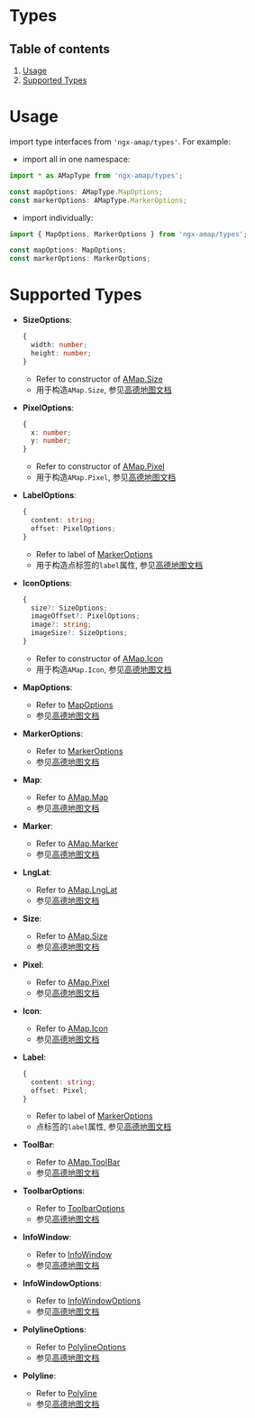 # Types

## Table of contents 
1. [Usage](#usage)
2. [Supported Types](#supported-types)

# Usage
import type interfaces from `'ngx-amap/types'`. For example:
  + import all in one namespace:
  ```typescript
  import * as AMapType from 'ngx-amap/types';

  const mapOptions: AMapType.MapOptions;
  const markerOptions: AMapType.MarkerOptions;
  ```
  + import individually:
  ```typescript
  import { MapOptions, MarkerOptions } from 'ngx-amap/types';

  const mapOptions: MapOptions;
  const markerOptions: MarkerOptions;
  ```

# Supported Types
+ **SizeOptions**: 
  ```typescript
  {
    width: number;
    height: number;
  }
  ```

  + Refer to constructor of [AMap.Size](http://lbs.amap.com/api/javascript-api/reference/core)
  + 用于构造`AMap.Size`, 参见[高德地图文档](http://lbs.amap.com/api/javascript-api/reference/core)

+ **PixelOptions**:
  ```typescript
  {
    x: number;
    y: number;
  }
  ```

  + Refer to constructor of [AMap.Pixel](http://lbs.amap.com/api/javascript-api/reference/core)
  + 用于构造`AMap.Pixel`, 参见[高德地图文档](http://lbs.amap.com/api/javascript-api/reference/core)

+ **LabelOptions**:
  ```typescript
  {
    content: string;
    offset: PixelOptions;
  }
  ```

  + Refer to label of [MarkerOptions](http://lbs.amap.com/api/javascript-api/reference/overlay)
  + 用于构造点标签的`label`属性, 参见[高德地图文档](http://lbs.amap.com/api/javascript-api/reference/overlay)

+ **IconOptions**:
  ```typescript
  {
    size?: SizeOptions;
    imageOffset?: PixelOptions;
    image?: string;
    imageSize?: SizeOptions;
  }
  ```
  + Refer to constructor of [AMap.Icon](http://lbs.amap.com/api/javascript-api/reference/overlay)
  + 用于构造`AMap.Icon`, 参见[高德地图文档](http://lbs.amap.com/api/javascript-api/reference/overlay)

+ **MapOptions**:
  + Refer to [MapOptions](http://lbs.amap.com/api/javascript-api/reference/map)
  + 参见[高德地图文档](http://lbs.amap.com/api/javascript-api/reference/map)

+ **MarkerOptions**:
  + Refer to [MarkerOptions](http://lbs.amap.com/api/javascript-api/reference/overlay)
  + 参见[高德地图文档](http://lbs.amap.com/api/javascript-api/reference/overlay)

+ **Map**:
  + Refer to [AMap.Map](http://lbs.amap.com/api/javascript-api/reference/map)
  + 参见[高德地图文档](http://lbs.amap.com/api/javascript-api/reference/map)

+ **Marker**:
  + Refer to [AMap.Marker](http://lbs.amap.com/api/javascript-api/reference/overlay)
  + 参见[高德地图文档](http://lbs.amap.com/api/javascript-api/reference/overlay)

+ **LngLat**:
  + Refer to [AMap.LngLat](http://lbs.amap.com/api/javascript-api/reference/core)
  + 参见[高德地图文档](http://lbs.amap.com/api/javascript-api/reference/core)

+ **Size**:
  + Refer to [AMap.Size](http://lbs.amap.com/api/javascript-api/reference/core)
  + 参见[高德地图文档](http://lbs.amap.com/api/javascript-api/reference/core)

+ **Pixel**:
  + Refer to [AMap.Pixel](http://lbs.amap.com/api/javascript-api/reference/core)
  + 参见[高德地图文档](http://lbs.amap.com/api/javascript-api/reference/core)

+ **Icon**:
  + Refer to [AMap.Icon](http://lbs.amap.com/api/javascript-api/reference/overlay)
  + 参见[高德地图文档](http://lbs.amap.com/api/javascript-api/reference/overlay)

+ **Label**:
  ```typescript
  {
    content: string;
    offset: Pixel;
  }
  ```
  + Refer to label of [MarkerOptions](http://lbs.amap.com/api/javascript-api/reference/overlay)
  + 点标签的`label`属性, 参见[高德地图文档](http://lbs.amap.com/api/javascript-api/reference/overlay)

+ **ToolBar**:
  + Refer to [AMap.ToolBar](http://lbs.amap.com/api/javascript-api/reference/map-control)
  + 参见[高德地图文档](http://lbs.amap.com/api/javascript-api/reference/map-control)

+ **ToolbarOptions**:
  + Refer to [ToolbarOptions](http://lbs.amap.com/api/javascript-api/reference/map-control)
  + 参见[高德地图文档](http://lbs.amap.com/api/javascript-api/reference/map-control)

+ **InfoWindow**:
  + Refer to [InfoWindow](http://lbs.amap.com/api/javascript-api/reference/infowindow)
  + 参见[高德地图文档](http://lbs.amap.com/api/javascript-api/reference/infowindow)

+ **InfoWindowOptions**:
  + Refer to [InfoWindowOptions](http://lbs.amap.com/api/javascript-api/reference/infowindow)
  + 参见[高德地图文档](http://lbs.amap.com/api/javascript-api/reference/infowindow)

+ **PolylineOptions**:
  + Refer to [PolylineOptions](http://lbs.amap.com/api/javascript-api/reference/overlay)
  + 参见[高德地图文档](http://lbs.amap.com/api/javascript-api/reference/overlay)

+ **Polyline**:
  + Refer to [Polyline](http://lbs.amap.com/api/javascript-api/reference/overlay)
  + 参见[高德地图文档](http://lbs.amap.com/api/javascript-api/reference/overlay)
